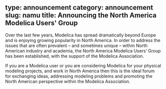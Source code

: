 type: announcement
category: announcement
slug: namu
title: Announcing the North America Modelica Users' Group
---

Over the last few years, Modelica has spread dramatically beyond
Europe and is enjoying growing popularity in North America. In order
to address the issues that are often prevalent &ndash; and sometimes
unique &ndash; within North American industry and academia, the
North America Modelica Users&rsquo; Group has been established, with
the support of the Modelica Association.

If you are a Modelica user or you are considering Modelica for your
physical modeling projects, and work in North America then this is
the ideal forum for exchanging ideas, addressing modeling problems
and promoting the North American perspective within the Modelica
Association.


